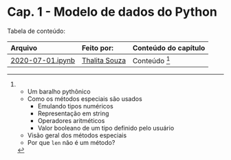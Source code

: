 # Cap. 1 -  Modelo de dados do Python

Tabela de conteúdo:

|Arquivo                               |Feito por:             |Conteúdo do capítulo   |
|:-------------------------------------|:----------------------|:----------------------|
| [2020-07-01.ipynb](2020-07-01.ipynb) | [Thalita Souza]       | Conteúdo [^meeting1]  |


[^meeting1]: 
	-  Um baralho pythônico 
	-  Como os métodos especiais são usados
		- Emulando tipos numéricos
		- Representação em string
		- Operadores aritméticos
		- Valor booleano de um tipo definido pelo usuário
    - Visão geral dos métodos especiais
    - Por que `len` não é um método?


[Thalita Souza]: https://github.com/ThaliSouza2017

